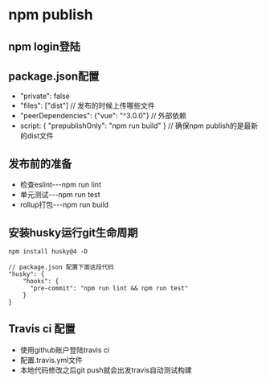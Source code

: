 # npm publish
## npm login登陆
## package.json配置
* "private": false 
* "files": ["dist"] // 发布的时候上传哪些文件
* "peerDependencies": {"vue": "^3.0.0"} // 外部依赖
* script: { "prepublishOnly": "npm run build" } // 确保npm publish的是最新的dist文件

## 发布前的准备
* 检查eslint---npm run lint 
* 单元测试---npm run test
* rollup打包---npm run build

## 安装husky运行git生命周期
```
npm install husky@4 -D

// package.json 配置下面这段代码
"husky": {
    "hooks": {
      "pre-commit": "npm run lint && npm run test"
    }
}
```

## Travis ci 配置
* 使用github账户登陆travis ci
* 配置.travis.yml文件
* 本地代码修改之后git push就会出发travis自动测试构建